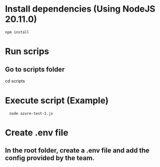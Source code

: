 # Install dependencies (Using NodeJS 20.11.0)
```
npm install
```
# Run scrips
## Go to scripts folder
cd scripts

# Execute script (Example)
```
  node azure-test-1.js
```

# Create .env file
## In the root folder, create a .env file and add the config provided by the team.

